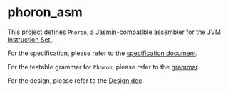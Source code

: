 # phoron_asm

This project defines `Phoron`, a [Jasmin](https://jasmin.sourceforge.net/)-compatible assembler for the [JVM Instruction Set.](https://docs.oracle.com/javase/specs/jvms/se19/html/jvms-6.html).

For the specification, please refer to the [specification document](doc/Specification.md).

For the testable grammar for `Phoron`, please refer to the [grammar](doc/grammar/Grammar.md).

For the design, please refer to the [Design doc](doc/Design.md).
